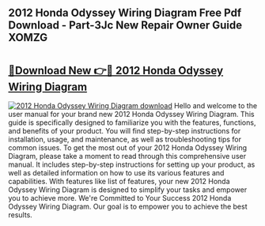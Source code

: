 ## 2012 Honda Odyssey Wiring Diagram Free Pdf Download - Part-3Jc New Repair Owner Guide XOMZG

# <h2><a href="http://dfuleur.blite.top/?on=2012+Honda+Odyssey+Wiring+Diagram">🔗Download New 👉🔴 2012 Honda Odyssey Wiring Diagram</a></h2>

[![2012 Honda Odyssey Wiring Diagram download](https://i.imgur.com/lujVjoI.png)](http://dfuleur.blite.top/?on=2012+Honda+Odyssey+Wiring+Diagram)
Hello and welcome to the user manual for your brand new 2012 Honda Odyssey Wiring Diagram. This guide is specifically designed to familiarize you with the features, functions, and benefits of your product. You will find step-by-step instructions for installation, usage, and maintenance, as well as troubleshooting tips for common issues. To get the most out of your 2012 Honda Odyssey Wiring Diagram, please take a moment to read through this comprehensive user manual. It includes step-by-step instructions for setting up your product, as well as detailed information on how to use its various features and capabilities. With features like list of features, your new 2012 Honda Odyssey Wiring Diagram is designed to simplify your tasks and empower you to achieve more. We're Committed to Your Success 2012 Honda Odyssey Wiring Diagram. Our goal is to empower you to achieve the best results.
